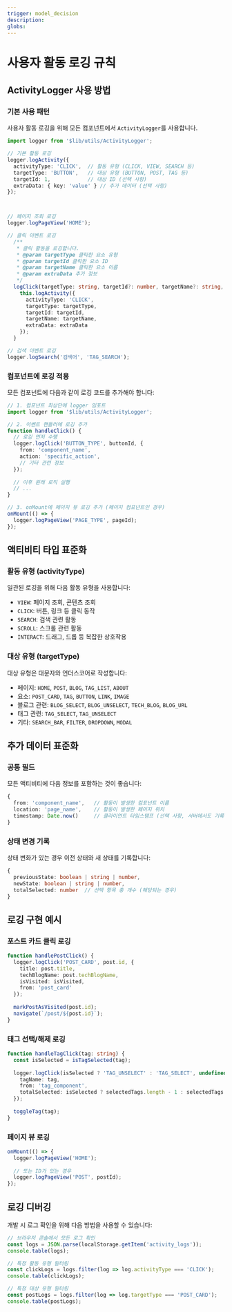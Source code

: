 ```yaml
---
trigger: model_decision
description: 
globs: 
---
```

# 사용자 활동 로깅 규칙

## ActivityLogger 사용 방법

### 기본 사용 패턴
사용자 활동 로깅을 위해 모든 컴포넌트에서 `ActivityLogger`를 사용합니다.

```typescript
import logger from '$lib/utils/ActivityLogger';

// 기본 활동 로깅
logger.logActivity({
  activityType: 'CLICK',  // 활동 유형 (CLICK, VIEW, SEARCH 등)
  targetType: 'BUTTON',   // 대상 유형 (BUTTON, POST, TAG 등)
  targetId: 1,            // 대상 ID (선택 사항)
  extraData: { key: 'value' } // 추가 데이터 (선택 사항)
});



// 페이지 조회 로깅
logger.logPageView('HOME');

// 클릭 이벤트 로깅
  /**
   * 클릭 활동을 로깅합니다.
   * @param targetType 클릭한 요소 유형
   * @param targetId 클릭한 요소 ID
   * @param targetName 클릭한 요소 이름
   * @param extraData 추가 정보
   */
  logClick(targetType: string, targetId?: number, targetName?: string, extraData?: Record<string, any>): void {
    this.logActivity({
      activityType: 'CLICK',
      targetType: targetType,
      targetId: targetId,
      targetName: targetName,
      extraData: extraData
    });
  }

// 검색 이벤트 로깅
logger.logSearch('검색어', 'TAG_SEARCH');
```

### 컴포넌트에 로깅 적용

모든 컴포넌트에 다음과 같이 로깅 코드를 추가해야 합니다:

```typescript
// 1. 컴포넌트 최상단에 logger 임포트
import logger from '$lib/utils/ActivityLogger';

// 2. 이벤트 핸들러에 로깅 추가
function handleClick() {
  // 로깅 먼저 수행
  logger.logClick('BUTTON_TYPE', buttonId, {
    from: 'component_name',
    action: 'specific_action',
    // 기타 관련 정보
  });
  
  // 이후 원래 로직 실행
  // ...
}

// 3. onMount에 페이지 뷰 로깅 추가 (페이지 컴포넌트인 경우)
onMount(() => {
  logger.logPageView('PAGE_TYPE', pageId);
});
```

## 액티비티 타입 표준화

### 활동 유형 (activityType)
일관된 로깅을 위해 다음 활동 유형을 사용합니다:

- `VIEW`: 페이지 조회, 콘텐츠 조회
- `CLICK`: 버튼, 링크 등 클릭 동작
- `SEARCH`: 검색 관련 활동
- `SCROLL`: 스크롤 관련 활동
- `INTERACT`: 드래그, 드롭 등 복잡한 상호작용

### 대상 유형 (targetType)
대상 유형은 대문자와 언더스코어로 작성합니다:

- 페이지: `HOME`, `POST`, `BLOG`, `TAG_LIST`, `ABOUT`
- 요소: `POST_CARD`, `TAG`, `BUTTON`, `LINK`, `IMAGE`
- 블로그 관련: `BLOG_SELECT`, `BLOG_UNSELECT`, `TECH_BLOG`, `BLOG_URL`
- 태그 관련: `TAG_SELECT`, `TAG_UNSELECT`
- 기타: `SEARCH_BAR`, `FILTER`, `DROPDOWN`, `MODAL`

## 추가 데이터 표준화

### 공통 필드
모든 액티비티에 다음 정보를 포함하는 것이 좋습니다:

```typescript
{
  from: 'component_name',   // 활동이 발생한 컴포넌트 이름
  location: 'page_name',    // 활동이 발생한 페이지 위치
  timestamp: Date.now()     // 클라이언트 타임스탬프 (선택 사항, 서버에서도 기록됨)
}
```

### 상태 변경 기록
상태 변화가 있는 경우 이전 상태와 새 상태를 기록합니다:

```typescript
{
  previousState: boolean | string | number,
  newState: boolean | string | number,
  totalSelected: number  // 선택 항목 총 개수 (해당되는 경우)
}
```

## 로깅 구현 예시

### 포스트 카드 클릭 로깅
```typescript
function handlePostClick() {
  logger.logClick('POST_CARD', post.id, {
    title: post.title,
    techBlogName: post.techBlogName,
    isVisited: isVisited,
    from: 'post_card'
  });
  
  markPostAsVisited(post.id);
  navigate(`/post/${post.id}`);
}
```

### 태그 선택/해제 로깅
```typescript
function handleTagClick(tag: string) {
  const isSelected = isTagSelected(tag);
  
  logger.logClick(isSelected ? 'TAG_UNSELECT' : 'TAG_SELECT', undefined, {
    tagName: tag,
    from: 'tag_component',
    totalSelected: isSelected ? selectedTags.length - 1 : selectedTags.length + 1
  });
  
  toggleTag(tag);
}
```

### 페이지 뷰 로깅
```typescript
onMount(() => {
  logger.logPageView('HOME');
  
  // 또는 ID가 있는 경우
  logger.logPageView('POST', postId);
});
```

## 로깅 디버깅

개발 시 로그 확인을 위해 다음 방법을 사용할 수 있습니다:

```javascript
// 브라우저 콘솔에서 모든 로그 확인
const logs = JSON.parse(localStorage.getItem('activity_logs'));
console.table(logs);

// 특정 활동 유형 필터링
const clickLogs = logs.filter(log => log.activityType === 'CLICK');
console.table(clickLogs);

// 특정 대상 유형 필터링
const postLogs = logs.filter(log => log.targetType === 'POST_CARD');
console.table(postLogs);
``` 